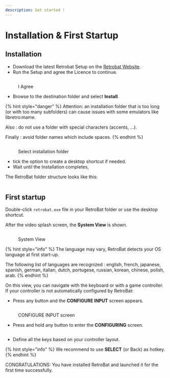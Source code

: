 ```yaml
---
description: Get started !
---
```


# Installation & First Startup

## Installation

* Download the latest Retrobat Setup on the [Retrobat Website](https://www.retrobat.org/download/).
* Run the Setup and agree the Licence to continue.

<div align="left">

<figure><img src="https://i.imgur.com/aaUzZR6.png" alt=""><figcaption><p>I Agree</p></figcaption></figure>

</div>

* Browse to the destination folder and select **Install**.

{% hint style="danger" %}
Attention: an installation folder that is too long (or with too many subfolders) can cause issues with some emulators like libretro:mame.

Also : do not use a folder with special characters (accents, ...).

Finally : avoid folder names which include spaces.
{% endhint %}

<div align="left">

<figure><img src="https://i.imgur.com/ey8n2lD.png" alt=""><figcaption><p>Select installation folder</p></figcaption></figure>

</div>

* tick the option to create a desktop shortcut if needed.
* Wait until the Installation completes,&#x20;

The RetroBat folder structure looks like this:

<div align="left">

<figure><img src="https://i.imgur.com/7GXyEHY.png" alt=""><figcaption></figcaption></figure>

</div>

## First startup

Double-click `retrobat.exe` file in your RetroBat folder or use the desktop shortcut.

After the video splash screen, the **System View** is shown.

<div align="left">

<figure><img src="https://i.imgur.com/XVFrmz6.png" alt=""><figcaption><p>System View</p></figcaption></figure>

</div>

{% hint style="info" %}
The language may vary, RetroBat detects your OS language at first start-up.

The following list of languages are recognized : english, french, japanese, spanish, german, italian, dutch, portugese, russian, korean, chinese, polish, arab.
{% endhint %}

On this view, you can navigate with the keyboard or with a game controller. If your controller is not automatically configured by RetroBat:

* Press any button and the **CONFIGURE INPUT** screen appears.

<div align="left">

<figure><img src="https://i.imgur.com/C8T3fn5.png" alt=""><figcaption><p>CONFIGURE INPUT screen</p></figcaption></figure>

</div>

* Press and hold any button to enter the **CONFIGURING** screen.

<div align="left">

<figure><img src="https://i.imgur.com/NhgVTbZ.png" alt=""><figcaption></figcaption></figure>

</div>

* Define all the keys based on your controller layout.&#x20;

{% hint style="info" %}
We recommend to use **SELECT** (or Back) as hotkey.
{% endhint %}

CONGRATULATIONS: You have installed RetroBat and launched it for the first time successfully.
